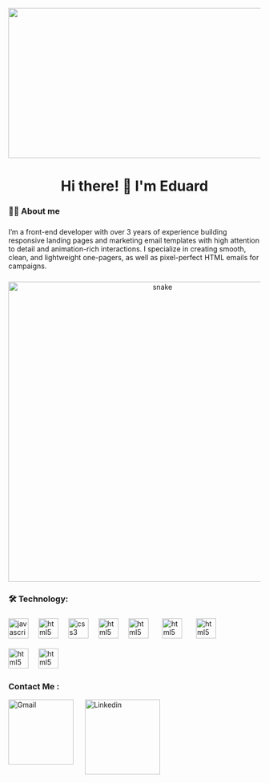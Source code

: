 <br clear="both">

<div align="center">
  <img height="300" width="600" src="https://user-images.githubusercontent.com/74038190/225813708-98b745f2-7d22-48cf-9150-083f1b00d6c9.gif"  />
</div>

###

<h1 align="center">Hi there! 👋 I'm Eduard</h1>

###


<h3 align="left">👩‍💻  About me</h3>

###

<p align="left">I’m a front-end developer with over 3 years of experience building responsive landing pages and marketing email templates with high attention to detail and animation-rich interactions. I specialize in creating smooth, clean, and lightweight one-pagers, as well as pixel-perfect HTML emails for campaigns.</p>


###

<p align="center">
 <img width="600" src="https://github.com/FilimonovAlexey/FilimonovAlexey/raw/main/assets/github-snake.svg" alt="snake"/>
</p>

###

<h3 align="left">🛠 Technology:</h3>

###

<div align="left">
  <img src="https://cdn.jsdelivr.net/gh/devicons/devicon/icons/javascript/javascript-original.svg" height="40" alt="javascript logo"  />
  <img width="12" />
  <img src="https://cdn.jsdelivr.net/gh/devicons/devicon/icons/html5/html5-original.svg" height="40" alt="html5 logo"  />
  <img width="12" />
  <img src="https://cdn.jsdelivr.net/gh/devicons/devicon/icons/css3/css3-original.svg" height="40" alt="css3 logo"  />
  <img width="12" />
      <img src="https://cdn1.iconfinder.com/data/icons/logotypes/32/github-512.png" height="40" alt="html5 logo"  />
  <img width="12" />
      <img src="https://upload.wikimedia.org/wikipedia/commons/thumb/7/72/Gulp.js_Logo.svg/1200px-Gulp.js_Logo.svg.png" height="40" alt="html5 logo"  />
  <img width="20" />
        <img src="https://static-00.iconduck.com/assets.00/npm-icon-2048x2048-8sw7kisf.png" height="40" alt="html5 logo"  />
  <img width="20" />
        <img src="https://images.icon-icons.com/2699/PNG/512/json_logo_icon_168490.png" height="40" alt="html5 logo"  />
  <img width="12" />
</div>
 <br/>
<div align="left">
  <img src="https://upload.wikimedia.org/wikipedia/commons/thumb/a/af/Adobe_Photoshop_CC_icon.svg/800px-Adobe_Photoshop_CC_icon.svg.png" height="40" alt="html5 logo"  />
  <img width="12" />
    <img src="https://blog.greggant.com/images/posts/2019-04-25-figma/Figma.png" height="40" alt="html5 logo"  />
  <img width="12" />

</div>


###
<h3 align="left">Contact Me :</h3>

<a href="mailto:zyzz123yy@gmail.com">
 <img style="padding-right:20px"; align="left" alt="Gmail" width="130" hight="100" src="https://github.com/Xx-Ashutosh-xX/Xx-Ashutosh-xX/raw/master/assets/icons/gmail.png" />
</a> 
 
<a href="https://www.linkedin.com/in/eduard-zavoritnyi-9a7534361/">
  <img align="left" alt="Linkedin" width="150" hight="100" src="https://github.com/Xx-Ashutosh-xX/Xx-Ashutosh-xX/raw/master/assets/icons/linkedin.png" />
</br>
</br>
</br>
</a>

